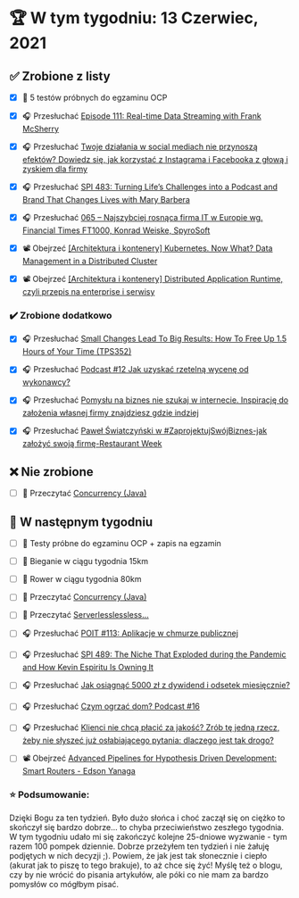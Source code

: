 # 🏆 W tym tygodniu: 13 Czerwiec, 2021


## ✅ Zrobione z listy
- [x] 📗 5 testów próbnych do egzaminu OCP
- [x] 🎧 Przesłuchać [Episode 111: Real-time Data Streaming with Frank McSherry](https://www.programmingthrowdown.com/2021/05/episode-111-real-time-data-streaming.html)
- [x] 🎧 Przesłuchać [Twoje działania w social mediach nie przynoszą efektów? Dowiedz się, jak korzystać z Instagrama i Facebooka z głową i zyskiem dla firmy](https://malawielkafirma.pl/social-media-bez-wyrzutow-sumienia/)
- [x] 🎧 Przesłuchać [SPI 483: Turning Life’s Challenges into a Podcast and Brand That Changes Lives with Mary Barbera](https://www.smartpassiveincome.com/podcasts/podcast-and-brand-that-changes-lives/)
- [x] 🎧 Przesłuchać [065 – Najszybciej rosnąca firma IT w Europie wg. Financial Times FT1000, Konrad Weiske, SpyroSoft](https://piotrbucki.pl/065)
- [x] 📽️ Obejrzeć [[Architektura i kontenery] Kubernetes. Now What? Data Management in a Distributed Cluster](https://youtu.be/rby1IuQZqn4)
- [x] 📽️ Obejrzeć [[Architektura i kontenery] Distributed Application Runtime, czyli przepis na enterprise i serwisy](https://youtu.be/WAhE4h91c_k)


### ✔️ Zrobione dodatkowo
- [x] 🎧 Przesłuchać [Small Changes Lead To Big Results: How To Free Up 1.5 Hours of Your Time (TPS352)](https://www.asianefficiency.com/podcasts/352-small-changes/)
- [x] 🎧 Przesłuchać [Podcast #12 Jak uzyskać rzetelną wycenę od wykonawcy?](https://blog.poradnik-budowlany.com/podcast-12-jak-uzyskac-rzetelna-wycene-od-wykonawcy/)
- [x] 🎧 Przesłuchać [Pomysłu na biznes nie szukaj w internecie. Inspirację do założenia własnej firmy znajdziesz gdzie indziej](https://malawielkafirma.pl/gdzie-szukac-pomyslow-na-biznes/)
- [x] 🎧 Przesłuchać [Paweł Światczyński w #ZaprojektujSwójBiznes-jak założyć swoją firmę-Restaurant Week](https://zaprojektujswojezycie.pl/pawel-swiatczynski-w-zaprojektujswojbiznes-jak-zalozyc-swoja-firme-restaurant-week/)


## ❌ Nie zrobione
- [ ] 📗 Przeczytać [Concurrency (Java)](https://learning-notes.mistermicheels.com/java/concurrency)


## 📝 W następnym tygodniu
- [ ] 📗 Testy próbne do egzaminu OCP + zapis na egzamin
- [ ] 🏃 Bieganie w ciągu tygodnia 15km
- [ ] 🚴 Rower w ciągu tygodnia 80km
- [ ] 📗 Przeczytać [Concurrency (Java)](https://learning-notes.mistermicheels.com/java/concurrency)
- [ ] 📗 Przeczytać [Serverlesslessless…](https://jgardo.dev/2021/06/11/serverlesslessless/)
- [ ] 🎧 Przesłuchać [POIT #113: Aplikacje w chmurze publicznej](https://porozmawiajmyoit.pl/poit-113-aplikacje-w-chmurze-publicznej/)
- [ ] 🎧 Przesłuchać [SPI 489: The Niche That Exploded during the Pandemic and How Kevin Espiritu Is Owning It](https://www.smartpassiveincome.com/podcasts/niche-that-exploded-during-pandemic/)
- [ ] 🎧 Przesłuchać [Jak osiągnąć 5000 zł z dywidend i odsetek miesięcznie?](https://inwestomat.eu/jak-osiagnac-5000-zl-z-dywidend-i-odsetek-miesiecznie/)
- [ ] 🎧 Przesłuchać [Czym ogrzać dom? Podcast #16](https://blog.poradnik-budowlany.com/czym-ogrzac-dom/)
- [ ] 🎧 Przesłuchać [Klienci nie chcą płacić za jakość? Zrób tę jedną rzecz, żeby nie słyszeć już osłabiającego pytania: dlaczego jest tak drogo?](https://malawielkafirma.pl/klient-mowi-za-drogo/)
- [ ] 📽️ Obejrzeć [Advanced Pipelines for Hypothesis Driven Development: Smart Routers - Edson Yanaga](https://youtu.be/-7P6NLjAIV4)


### ⭐ Podsumowanie:
Dzięki Bogu za ten tydzień. Było dużo słońca i choć zaczął się on ciężko to skończył się bardzo dobrze... to chyba przeciwieństwo zeszłego tygodnia. W tym tygodniu udało mi się zakończyć kolejne 25-dniowe wyzwanie - tym razem 100 pompek dziennie. Dobrze przeżyłem ten tydzień i nie żałuję podjętych w nich decyzji ;). Powiem, że jak jest tak słonecznie i ciepło (akurat jak to piszę to tego brakuje), to aż chce się żyć! Myślę też o blogu, czy by nie wrócić do pisania artykułów, ale póki co nie mam za bardzo pomysłów co mógłbym pisać.

